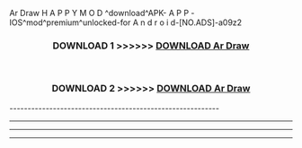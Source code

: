  Ar Draw  H A P P Y M O D ^download^APK- A P P -IOS^mod^premium^unlocked-for A n d r o i d-[NO.ADS]-a09z2



<div align="center">

<h3>DOWNLOAD 1 >>>>>> <a href="https://en-mod.web.app/?en= Ar Draw ">DOWNLOAD Ar Draw  </a></h3><br>

<h3>DOWNLOAD 2 >>>>>> <a href="https://en-mod.web.app/?en= Ar Draw ">DOWNLOAD Ar Draw  </a></h3>

</div>
----------------------------------------------------------

----------------------------------------------------------

----------------------------------------------------------

----------------------------------------------------------



